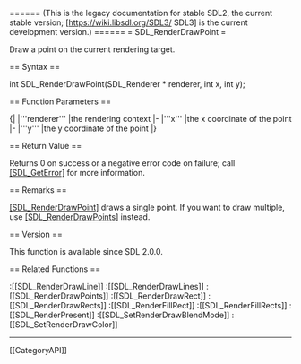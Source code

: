 ====== (This is the legacy documentation for stable SDL2, the current stable version; [https://wiki.libsdl.org/SDL3/ SDL3] is the current development version.) ======
= SDL_RenderDrawPoint =

Draw a point on the current rendering target.

== Syntax ==

<syntaxhighlight lang='c'>
int SDL_RenderDrawPoint(SDL_Renderer * renderer,
                        int x, int y);
</syntaxhighlight>

== Function Parameters ==

{|
|'''renderer'''
|the rendering context
|-
|'''x'''
|the x coordinate of the point
|-
|'''y'''
|the y coordinate of the point
|}

== Return Value ==

Returns 0 on success or a negative error code on failure; call
[[SDL_GetError]]() for more information.

== Remarks ==

[[SDL_RenderDrawPoint]]() draws a single point. If you want to draw
multiple, use [[SDL_RenderDrawPoints]]() instead.

== Version ==

This function is available since SDL 2.0.0.

== Related Functions ==

:[[SDL_RenderDrawLine]]
:[[SDL_RenderDrawLines]]
:[[SDL_RenderDrawPoints]]
:[[SDL_RenderDrawRect]]
:[[SDL_RenderDrawRects]]
:[[SDL_RenderFillRect]]
:[[SDL_RenderFillRects]]
:[[SDL_RenderPresent]]
:[[SDL_SetRenderDrawBlendMode]]
:[[SDL_SetRenderDrawColor]]

----
[[CategoryAPI]]


